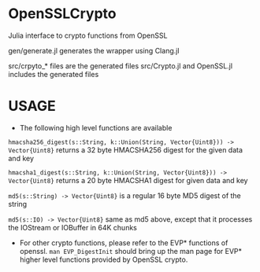 OpenSSLCrypto
=============

Julia interface to crypto functions from OpenSSL

gen/generate.jl generates the wrapper using Clang.jl

src/crpyto_* files are the generated files
src/Crypto.jl and OpenSSL.jl includes the generated files

USAGE
=====
- The following high level functions are available

```hmacsha256_digest(s::String, k::Union(String, Vector{Uint8})) -> Vector{Uint8}``` returns a 32 byte HMACSHA256 digest for the given data and key

```hmacsha1_digest(s::String, k::Union(String, Vector{Uint8})) -> Vector{Uint8}```  returns a 20 byte HMACSHA1 digest for given data and key

```md5(s::String) -> Vector{Uint8}``` is a regular 16 byte MD5 digest of the string

```md5(s::IO) -> Vector{Uint8}``` same as md5 above, except that it processes the IOStream  or IOBuffer in 64K chunks



- For other crypto functions, please refer to the EVP* functions of openssl. ```man EVP_DigestInit``` should bring up the man page
  for EVP* higher level functions provided by OpenSSL crypto.
















